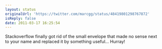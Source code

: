```yaml
---
layout: status
originalUrl: 'https://twitter.com/marcgg/status/48419801298767872'
isReply: false
date: 2011-03-17 16:25:54
---
```


Stackoverflow finally got rid of the small envelope that made no sense next to your name and replaced it by something useful... Hurray!
